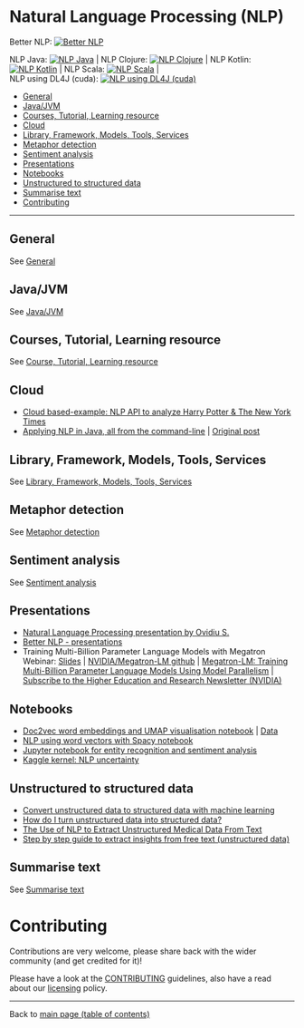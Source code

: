 # Natural Language Processing (NLP)

Better NLP: [![Better NLP](https://img.shields.io/docker/pulls/neomatrix369/better-nlp.svg)](https://hub.docker.com/r/neomatrix369/better-nlp) 

NLP Java: [![NLP Java](https://img.shields.io/docker/pulls/neomatrix369/nlp-java.svg)](https://hub.docker.com/r/neomatrix369/nlp-java) | NLP Clojure: [![NLP Clojure](https://img.shields.io/docker/pulls/neomatrix369/nlp-clojure.svg)](https://hub.docker.com/r/neomatrix369/nlp-clojure) | NLP Kotlin: [![NLP Kotlin](https://img.shields.io/docker/pulls/neomatrix369/nlp-kotlin.svg)](https://hub.docker.com/r/neomatrix369/nlp-kotlin) | NLP Scala: [![NLP Scala](https://img.shields.io/docker/pulls/neomatrix369/nlp-scala.svg)](https://hub.docker.com/r/neomatrix369/nlp-scala) | <br/>
NLP using DL4J (cuda): [![NLP using DL4J (cuda)](https://img.shields.io/docker/pulls/neomatrix369/dl4j-nlp-cuda.svg)](https://hub.docker.com/r/neomatrix369/dl4j-nlp-cuda)

- [General](#general)
- [Java/JVM](#javajvm)
- [Courses, Tutorial, Learning resource](#courses-tutorial-learning-resource)
- [Cloud](#cloud)
- [Library, Framework, Models, Tools, Services](#library-framework-models-tools-services)
- [Metaphor detection](#metaphor-detection)
- [Sentiment analysis](#sentiment-analysis)
- [Presentations](#presentations)
- [Notebooks](#notebooks)
- [Unstructured to structured data](#unstructured-to-structured-data)
- [Summarise text](#summarise-text)
- [Contributing](#contributing)

---

## General

See [General](./general.md)

## Java/JVM

See [Java/JVM](./java-jvm.md)

## Courses, Tutorial, Learning resource

See [Course, Tutorial, Learning resource](./course-tutorial-learning-resources.md)

## Cloud

- [Cloud based-example: NLP API to analyze Harry Potter & The New York Times](https://cloud.google.com/blog/products/gcp/using-the-cloud-natural-language-api-to-analyze-harry-potter-and-the-new-york-times)
- [Applying NLP in Java, all from the command-line](https://medium.com/@neomatrix369/applying-nlp-in-java-all-from-the-command-line-1225dd591e80?source=---------2------------------&gi=dcfbe1d06961) | [Original post](https://blog.valohai.com/nlp_with_dl4j_in_java_all_from_the_command-line?from=3oxenia9mtr6)

## Library, Framework, Models, Tools, Services

See [Library, Framework, Models, Tools, Services](./library-framework-models-tools-services.md)

## Metaphor detection

See [Metaphor detection](./metaphor-detection.md)

## Sentiment analysis

See [Sentiment analysis](./sentiment-analysis.md)

## Presentations

- [Natural Language Processing presentation by Ovidiu S.](../presentations/nlp/)
- [Better NLP - presentations](../examples/better-nlp/presentations)
- Training Multi-Billion Parameter Language Models with Megatron Webinar: [Slides](https://ssl.lvl3.on24.com/event/20/93/08/9/rt/1/documents/resourceList1571091756296/megatronwebinar17oct20191571091755100.pdf) | 
[NVIDIA/Megatron-LM github](https://github.com/nvidia/megatron-lm) | [Megatron-LM: Training Multi-Billion Parameter Language Models Using Model Parallelism](https://arxiv.org/abs/1909.08053) | [Subscribe to the Higher Education and Research Newsletter (NVIDIA)](https://www.nvidia.com/en-us/industries/higher-education-research/#subscribe-me-solutions&ncid=em-webi-23619#cid=ix01_em-webi_en-us)

## Notebooks

- [Doc2vec word embeddings and UMAP visualisation notebook](https://colab.research.google.com/drive/1vQMwnKN8OdL6BYtJDTLKcmNGcN8GALkl#scrollTo=heXFC5w_46qS) | [Data](https://drive.google.com/file/d/18H7UHPRxLufONCKz5jFeF27Uy3mSflpz/view)
- [NLP using word vectors with Spacy notebook](https://github.com/central-ldn-data-sci/nlp-using-word-vectors/blob/master/NLP%20using%20Word%20Vectors%20with%20Spacy.ipynb)
- [Jupyter notebook for entity recognition and sentiment analysis](../notebooks/nlp/20190411-spacy-and-textblob-nlp-entity-recognition-and-sentiment-analysis.ipynb)
- [Kaggle kernel: NLP uncertainty](https://www.kaggle.com/allunia/hidden-treasures-in-our-groceries)

## Unstructured to structured data

- [Convert unstructured data to structured data with machine learning](https://searchenterpriseai.techtarget.com/feature/Convert-unstructured-data-to-structured-data-with-machine-learning)
- [How do I turn unstructured data into structured data?](https://www.quora.com/How-do-I-turn-unstructured-data-into-structured-data)
- [The Use of NLP to Extract Unstructured Medical Data From Text](https://insidebigdata.com/2018/09/03/use-nlp-extract-unstructured-medical-data-text/)
- [Step by step guide to extract insights from free text (unstructured data)](https://www.analyticsvidhya.com/blog/2014/08/step-step-guide-extract-inforation-free-text-unstructured-data/)
 
## Summarise text

See [Summarise text](./summarise-text.md)

# Contributing

Contributions are very welcome, please share back with the wider community (and get credited for it)!

Please have a look at the [CONTRIBUTING](../CONTRIBUTING.md) guidelines, also have a read about our [licensing](../LICENSE.md) policy.

---

Back to [main page (table of contents)](../README.md)